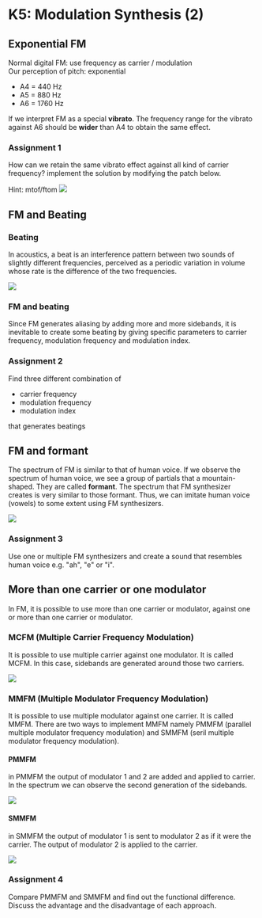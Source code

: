 # K5: Modulation Synthesis (2)

## Exponential FM

Normal digital FM: use frequency as carrier / modulation  
Our perception of pitch: exponential

- A4 = 440 Hz  
- A5 = 880 Hz  
- A6 = 1760 Hz

If we interpret FM as a special **vibrato**. The frequency range for the vibrato against A6 should be **wider** than A4 to obtain the same effect.

### Assignment 1
How can we retain the same vibrato effect against all kind of carrier frequency? implement the solution by modifying the patch below.

Hint: mtof/ftom
![](K5/exponential.png)

## FM and Beating

### Beating
In acoustics, a beat is an interference pattern between two sounds of slightly different frequencies, perceived as a periodic variation in volume whose rate is the difference of the two frequencies.

![](K5/beat.png)

### FM and beating
Since FM generates aliasing by adding more and more sidebands, it is inevitable to create some beating by giving specific parameters to carrier frequency, modulation frequency and modulation index.

### Assignment 2
Find three different combination of 

- carrier frequency
- modulation frequency
- modulation index

that generates beatings 

## FM and formant
The spectrum of FM is similar to that of human voice.
If we observe the spectrum of human voice, we see a group of partials that a mountain-shaped. They are called **formant**. 
The spectrum that FM synthesizer creates is very similar to those formant. Thus, we can imitate human voice (vowels) to some extent using FM synthesizers.

![](K5/fantvowred.gif)

### Assignment 3
Use one or multiple FM synthesizers and create a sound that resembles human voice e.g. "ah", "e" or "i".

## More than one carrier or one modulator
In FM, it is possible to use more than one carrier or modulator,  against one or more than one carrier or modulator.

### MCFM (Multiple Carrier Frequency Modulation)

It is possible to use multiple carrier against one modulator. It is called MCFM. In this case, sidebands are generated around those two carriers.

![](K5/MCFM.png)


### MMFM (Multiple Modulator Frequency Modulation)

It is possible to use multiple modulator against one carrier. It is called MMFM. 
There are two ways to implement MMFM namely PMMFM (parallel multiple modulator frequency modulation) and SMMFM (seril multiple modulator frequency modulation).

#### PMMFM

in PMMFM the output of modulator 1 and 2 are added and applied to carrier. In the spectrum we can observe the second generation of 
the sidebands.

![](K5/PMMFM.png)

#### SMMFM

in SMMFM the output of modulator 1 is sent to modulator 2 as if it were the carrier. The output of modulator 2 is applied to the carrier.

![](K5/SMMFM.png)

### Assignment 4
Compare PMMFM and SMMFM and find out the functional difference. Discuss the advantage and the disadvantage of each approach.

